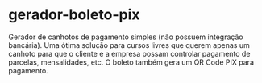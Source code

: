 # gerador-boleto-pix
 Gerador de canhotos de pagamento simples (não possuem integração bancária). Uma ótima solução para cursos livres que querem apenas um canhoto para que o cliente e a empresa possam controlar pagamento de parcelas, mensalidades, etc. O boleto também gera um QR Code PIX para pagamento.
